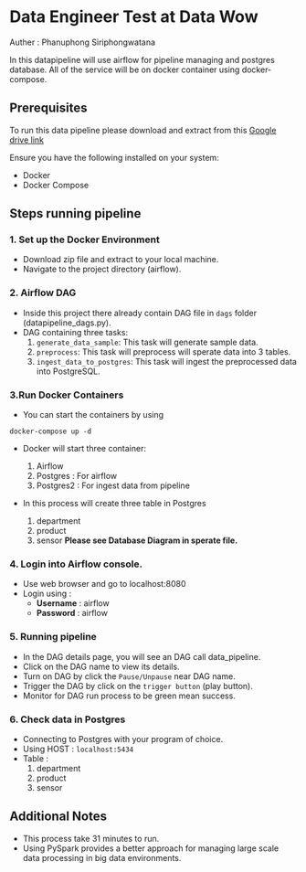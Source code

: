 # Data Engineer Test at Data Wow
Auther : Phanuphong Siriphongwatana

In this datapipeline will use airflow for pipeline managing and postgres database. All of the service will be on docker container using docker-compose.

## Prerequisites
To run this data pipeline please download and extract from this [Google drive link](https://drive.google.com/drive/folders/1X5mtciwiFYgEbDswzivNCxigq14O1Gw-?usp=sharing)

Ensure you have the following installed on your system:
- Docker
- Docker Compose

## Steps running pipeline

### 1. Set up the Docker Environment
- Download zip file and extract to your local machine.
- Navigate to the project directory (airflow).

### 2. Airflow DAG
- Inside this project there already contain DAG file in `dags` folder (datapipeline_dags.py).
- DAG containing three tasks:
  1. `generate_data_sample`: This task will generate sample data.
  2. `preprocess`: This task will preprocess will sperate data into 3 tables.
  3. `ingest_data_to_postgres`: This task will ingest the preprocessed data into PostgreSQL.

### 3.Run Docker Containers
- You can start the containers by using 
```
docker-compose up -d
```
- Docker will start three container:
    1. Airflow
    2. Postgres : For airflow
    3. Postgres2 : For ingest data from pipeline

- In this process will create three table in Postgres
    1. department
    2. product
    3. sensor
**Please see Database Diagram in sperate file.**
### 4. Login into Airflow console.
- Use web browser and go to localhost:8080 
- Login using :
    - **Username** : airflow
    - **Password** : airflow

### 5. Running pipeline
- In the DAG details page, you will see an DAG call data_pipeline.
- Click on the DAG name to view its details.
- Turn on DAG by click the `Pause/Unpause` near DAG name.
- Trigger the DAG by click on the `trigger button` (play button).
- Monitor for DAG run process to be green mean success.

### 6. Check data in Postgres
- Connecting to Postgres with your program of choice.
- Using HOST : `localhost:5434`
- Table :
    1. department
    2. product
    3. sensor

## Additional Notes
- This process take 31 minutes to run.
- Using PySpark provides a better approach for managing large scale data processing in big data environments.
